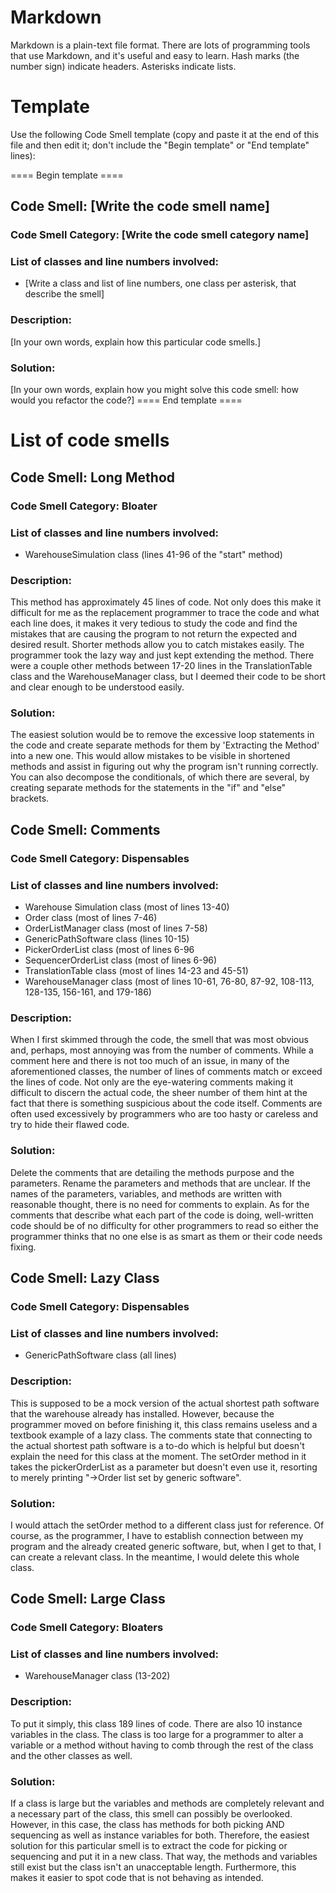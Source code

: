 # Markdown

Markdown is a plain-text file format. There are lots of programming tools that use Markdown, and it's useful and
easy to learn. Hash marks (the number sign) indicate headers. Asterisks indicate lists.

# Template

Use the following Code Smell template (copy and paste it at the end of this file and then edit it; don't include the "Begin template" or "End template" lines):

==== Begin template ====
## Code Smell: [Write the code smell name]

### Code Smell Category: [Write the code smell category name]

### List of classes and line numbers involved:

* [Write a class and list of line numbers, one class per asterisk, that describe the smell]

### Description:

[In your own words, explain how this particular code smells.]

### Solution:

[In your own words, explain how you might solve this code smell:
how would you refactor the code?]
==== End template ====

# List of code smells

## Code Smell: Long Method

### Code Smell Category: Bloater

### List of classes and line numbers involved:

* WarehouseSimulation class (lines 41-96 of the "start" method)


### Description:

This method has approximately 45 lines of code. Not only does this make it difficult for me as the replacement
programmer to trace the code and what each line does, it makes it very tedious to study the code and find the mistakes
that are causing the program to not return the expected and desired result. Shorter methods allow you to catch mistakes
easily. The programmer took the lazy way and just kept extending the method. There were a couple other methods between
17-20 lines in the TranslationTable class and the WarehouseManager class, but I deemed their code to be short  and
clear enough to be understood easily.

### Solution:

The easiest solution would be to remove the excessive loop statements in the code and create separate methods for them
by 'Extracting the Method' into a new one. This would allow mistakes to be visible in shortened methods and assist in
figuring out why the program isn't running correctly. You can also decompose the conditionals, of which there are
several, by creating separate methods for the statements in the "if" and "else" brackets.

## Code Smell: Comments

### Code Smell Category: Dispensables

### List of classes and line numbers involved:

* Warehouse Simulation class (most of lines 13-40)
* Order class (most of lines 7-46)
* OrderListManager class (most of lines 7-58)
* GenericPathSoftware class (lines 10-15)
* PickerOrderList class (most of lines 6-96
* SequencerOrderList class (most of lines 6-96)
* TranslationTable class (most of lines 14-23 and 45-51)
* WarehouseManager class (most of lines 10-61, 76-80, 87-92, 108-113, 128-135, 156-161, and 179-186)

### Description:

When I first skimmed through the code, the smell that was most obvious and, perhaps, most annoying was from the number
of comments. While a comment here and there is not too much of an issue, in many of the aforementioned classes, the
number of lines of comments match or exceed the lines of code. Not only are the eye-watering comments making it
difficult to discern the actual code, the sheer number of them hint at the fact that there is something suspicious about
the code itself. Comments are often used excessively by programmers who are too hasty or careless and try to hide their
flawed code.

### Solution:

Delete the comments that are detailing the methods purpose and the parameters. Rename the parameters and methods that
are unclear. If the names of the parameters, variables, and methods are written with reasonable thought, there is no need
for comments to explain. As for the comments that describe what each part of the code is doing, well-written code should
be of no difficulty for other programmers to read so either the programmer thinks that no one else is as smart as them
or their code needs fixing.

## Code Smell: Lazy Class

### Code Smell Category: Dispensables

### List of classes and line numbers involved:

* GenericPathSoftware class (all lines)

### Description:

This is supposed to be a mock version of the actual shortest path software that the warehouse already has installed.
However, because the programmer moved on before finishing it, this class remains useless and a textbook example of a
lazy class. The comments state that connecting to the actual shortest path software is a to-do which is helpful but
doesn't explain the need for this class at the moment. The setOrder method in it takes the pickerOrderList as a parameter
but doesn't even use it, resorting to merely printing "->Order list set by generic software".

### Solution:

I would attach the setOrder method to a different class just for reference. Of course, as the programmer, I have
to establish connection between my program and the already created generic software, but, when I get to that, I can
create a relevant class. In the meantime, I would delete this whole class.

## Code Smell: Large Class

### Code Smell Category: Bloaters

### List of classes and line numbers involved:

* WarehouseManager class (13-202)

### Description:

To put it simply, this class 189 lines of code. There are also 10 instance variables in the class. The class is too
large for a programmer to alter a variable or a method without having to comb through the rest of the class and the
other classes as well.

### Solution:

If a class is large but the variables and methods are completely relevant and a necessary part of the class, this smell
can possibly be overlooked. However, in this case, the class has methods for both picking AND sequencing as well as
instance variables for both. Therefore, the easiest solution for this particular smell is to extract the code for
picking or sequencing and put it in a new class. That way, the methods and variables still exist but the class isn't
an unacceptable length. Furthermore, this makes it easier to spot code that is not behaving as intended.